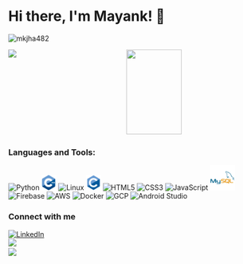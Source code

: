 # Hi there, I'm Mayank! :wave:

<p align="left"> <img src="https://komarev.com/ghpvc/?username=mkjha482&label=Profile%20views&color=0e75b6&style=flat" alt="mkjha482" /> </p>

<img align="left" width="47%" src="https://github-readme-stats.vercel.app/api?username=mkjha482&show_icons=true&theme=tokyonight">

<img width="47%" height="170" src="https://github-readme-stats.vercel.app/api/top-langs/?username=mkjha482&layout=compact">

<h3 align="left">Languages and Tools:</h3>
<p align="left">
<img alt="Python" src="https://img.shields.io/badge/python-3670A0?style=for-the-badge&logo=python&logoColor=ffdd54">
<img alt="C++" src="https://raw.githubusercontent.com/devicons/devicon/master/icons/cplusplus/cplusplus-original.svg" width="30" height="30">
<img alt="Linux" src="https://img.shields.io/badge/Linux-FCC624?style=for-the-badge&logo=linux&logoColor=black">
<img alt="C" src="https://raw.githubusercontent.com/devicons/devicon/master/icons/c/c-original.svg" width="30" height="30">
<img alt="HTML5" src="https://img.shields.io/badge/html5-%23E34F26.svg?style=for-the-badge&logo=html5&logoColor=white">
<img alt="CSS3" src="https://img.shields.io/badge/css3-%231572B6.svg?style=for-the-badge&logo=css3&logoColor=white">
<img alt="JavaScript" src="https://img.shields.io/badge/javascript-%23323330.svg?style=for-the-badge&logo=javascript&logoColor=%23F7DF1E">
<img alt="MySQL" src="https://raw.githubusercontent.com/devicons/devicon/master/icons/mysql/mysql-original-wordmark.svg" width="50" height="50">
<img alt="Firebase" src="https://img.shields.io/badge/Firebase-039BE5?style=for-the-badge&logo=Firebase&logoColor=white">
<img alt="AWS" src="https://img.shields.io/badge/AWS-%23FF9900.svg?style=for-the-badge&logo=amazon-aws&logoColor=white">
<img alt="Docker" src="https://img.shields.io/badge/docker-%230db7ed.svg?style=for-the-badge&logo=docker&logoColor=white">
<img alt="GCP" src="https://img.shields.io/badge/GoogleCloud-%234285F4.svg?style=for-the-badge&logo=google-cloud&logoColor=white">
<img alt="Android Studio" src="https://img.shields.io/badge/Android%20Studio-3DDC84.svg?style=for-the-badge&logo=android-studio&logoColor=white">
</p>

<h3 align="left">Connect with me</h3>
<p>
<a href="https://www.linkedin.com/in/mayank-jha-9181341b0/"><img alt="LinkedIn" src="https://img.shields.io/badge/linkedin-%230077B5.svg?style=for-the-badge&logo=linkedin&logoColor=white"></a><br/>
<img src="https://img.shields.io/badge/mkjha482@gmail.com-039BE5?style=for-the-badge&logo=Gmail&logoColor=white"><br/>
<a href="https://twitter.com/Mayank__jha__56"><img src="https://img.shields.io/badge/Twitter-039BE5?style=for-the-badge&logo=Twitter&logoColor=white"></a><br/>
</p>

